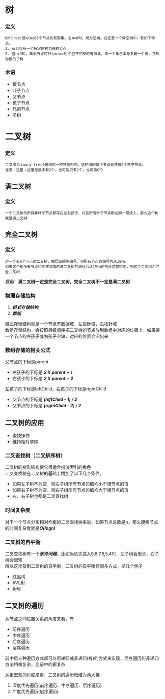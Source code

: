 # 树
### 定义
```
树(tree)是n(n≥0)个节点的有限集。当n=0时，成为空树。在任意一个非空树中，有如下特点。
1. 有且仅有一个特定的称为根的节点
2. 当n>1时，其余节点可分为m(m>0)个互不相交的有限集，每一个集合本身又是一个树，并称为根的子树
```
### 术语
- 根节点
- 叶子节点
- 父节点
- 孩子节点
- 兄弟节点
- 子树
# 二叉树
### 定义
```
二叉树(binary tree)是树的一种特殊形式。这种树的每个节点最多有2个孩子节点。
注意：这里；这里是最多有2个，也可能只有1个，也可能0个
```
## 满二叉树
### 定义
```
一个二叉树的所有非叶子节点都存在左右孩子，并且所有叶子节点都在同一层级上，那么这个树就是满二叉树
```
## 完全二叉树
### 定义
```
对一个有n个节点的二叉树，按层级顺序编号，则所有节点的编号为从1到n。
如果这个树所有节点和同样深度的满二叉树的编号为从1到n的节点位置相同，则这个二叉树为完全二叉树
```
***区别***：**满二叉树一定是完全二叉树，完全二叉树不一定是满二叉树**  
### 物理存储结构
1. ***链式存储结构***
2. ***数组***

链式存储结构就是一个节点有数据域，左指针域，右指针域  
数组存储结构，会按照层级顺序把二叉树的节点放到数组中对应的位置上。如果某一个节点的左孩子或右孩子空缺，对应的位置会空出来  
### 数组存储的相关公式  
父节点的下标是parent
- 左孩子的下标是 ***2 X parent + 1***
- 右孩子的下标是 ***2 X parent + 2***  

左孩子的下标是leftChild，右孩子的下标是rightChild
- 父节点的下标是 ***(leftChild - 1) / 2***
- 父节点的下标是 ***(rightChild - 2) / 2***
## 二叉树的应用
- 查找操作
- 维持相对顺序
### 二叉查找树（二叉排序树）
二叉树的树形结构使它很适合扮演索引的角色  
二叉查找树在二叉树的基础上增加了以下几个条件。
- 如果左子树不为空，则左子树所有节点的值均小于根节点的值
- 如果右子树不为空，则右子树所有节点的值均大于根节点的值
- 左、右子树也都是二叉查找树
### 时间复杂度
对于一个节点分布相对均衡的二叉查找树来说，如果节点总数是n，那么搜索节点的时间复杂度就是***O(logn)***  
### 二叉树的自平衡
二叉查找树有一个***致命问题***，比如当依次插入9,8,7,6,5,4时，左子树会很长，右子树会很短  
所以这涉及到二叉树的自平衡，二叉树的自平衡有很多方式，举几个例子
- 红黑树
- AVL树
- 树堆 

## 二叉树的遍历
从节点之间位置关系的角度来看，有
- 前序遍历
- 中序遍历
- 后序遍历
- 层序遍历

前中后三种遍历方式都可以用递归或非递归(栈)的方式来实现，后序遍历的非递归方法稍微复杂，比前中的都复杂

从更宏观的角度来看，二叉树的遍历归结为两大类
1. 深度优先遍历(前序遍历、中序遍历、后序遍历)
2. 广度优先遍历(层序遍历)



